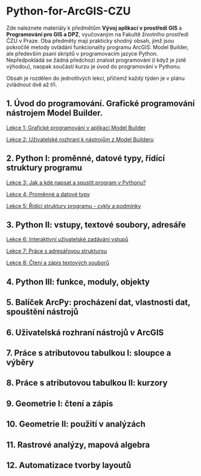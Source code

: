 # Python-for-ArcGIS-CZU



Zde naleznete materiály k předmětům **Vývoj aplikací v prostředí GIS** a **Programování pro GIS a DPZ**, vyučovaným na Fakultě životního prostředí ČZU v Praze. Oba předměty mají prakticky shodný obsah, jímž jsou pokročilé metody ovládání funkcionality programu ArcGIS: Model Builder, ale především psaní skriptů v programovacím jazyce Python. Nepředpokládá se žádná předchozí znalost programování (i když je jistě výhodou), naopak součástí kurzu je úvod do programování v Pythonu.

Obsah je rozdělen do jednotlivých lekcí, přičemž každý týden je v plánu zvládnout dvě až tři.



## 1. Úvod do programování. Grafické programování nástrojem Model Builder.

[Lekce 1: Grafické programování v aplikaci Model Builder](https://owncloud.cesnet.cz/index.php/s/z0iJ5xHo7bt30OX)

[Lekce 2: Uživatelské rozhraní k nástrojům z Model Builderu](http://htmlpreview.github.io/?https://github.com/vojta-bartak/Python-for-ArcGIS-CZU/blob/master/html/Lekce%202%20U%C5%BEivatelsk%C3%A9%20rozhran%C3%AD%20k%20n%C3%A1stroj%C5%AFm%20z%20Model%20Builderu.html)

## 2. Python I: proměnné, datové typy, řídící struktury programu

[Lekce 3: Jak a kde napsat a spustit program v Pythonu?]()

[Lekce 4: Proměnné a datové typy]()

[Lekce 5: Řídící struktury programu - cykly a podmínky]()

## 3. Python II: vstupy, textové soubory, adresáře

[Lekce 6: Interaktivní uživatelské zadávání vstupů]()

[Lekce 7: Práce s adresářovou strukturou]()

[Lekce 8: Čtení a zápis textových souborů]()

## 4. Python III: funkce, moduly, objekty

## 5. Balíček ArcPy: procházení dat, vlastnosti dat, spouštění nástrojů

## 6. Uživatelská rozhraní nástrojů v ArcGIS

## 7. Práce s atributovou tabulkou I: sloupce a výběry

## 8. Práce s atributovou tabulkou II: kurzory

## 9. Geometrie I: čtení a zápis

## 10. Geometrie II: použití v analýzách

## 11. Rastrové analýzy, mapová algebra

## 12. Automatizace tvorby layoutů



